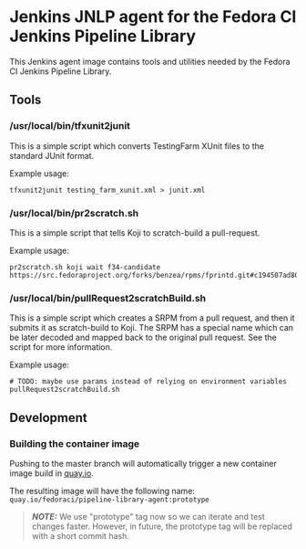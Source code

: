 # Jenkins JNLP agent for the Fedora CI Jenkins Pipeline Library

This Jenkins agent image contains tools and utilities needed by the Fedora CI Jenkins Pipeline Library.

## Tools

### /usr/local/bin/tfxunit2junit

This is a simple script which converts TestingFarm XUnit files to the standard JUnit format.

Example usage:

```shell
tfxunit2junit testing_farm_xunit.xml > junit.xml
```

### /usr/local/bin/pr2scratch.sh

This is a simple script that tells Koji to scratch-build a pull-request.

Example usage:

```shell
pr2scratch.sh koji wait f34-candidate https://src.fedoraproject.org/forks/benzea/rpms/fprintd.git#c194507ad80f189aed086726ccf5e5276e80d761
```


### /usr/local/bin/pullRequest2scratchBuild.sh

This is a simple script which creates a SRPM from a pull request, and then it submits it as scratch-build to Koji. The SRPM has a special name which can be later decoded and mapped back to the original pull request. See the script for more information.

Example usage:

```shell
# TODO: maybe use params instead of relying on environment variables
pullRequest2scratchBuild.sh
```

## Development

### Building the container image

Pushing to the master branch will automatically trigger a new container image build in [quay.io](https://quay.io/organization/fedoraci).

The resulting image will have the following name: `quay.io/fedoraci/pipeline-library-agent:prototype`

> **_NOTE:_** We use "prototype" tag now so we can iterate and test changes faster. However, in future, the prototype tag will be replaced with a short commit hash.
